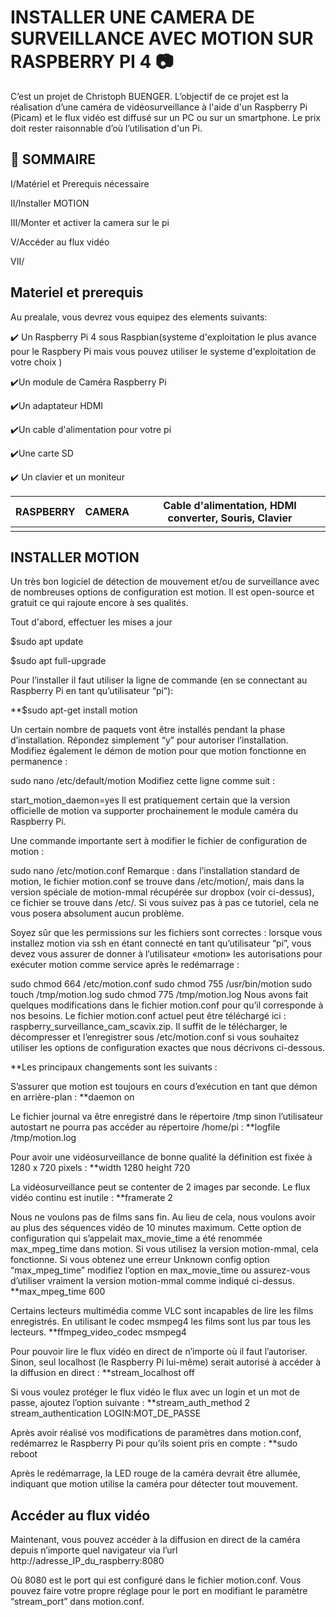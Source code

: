 # INSTALLER UNE CAMERA DE SURVEILLANCE AVEC MOTION SUR RASPBERRY PI 4 :camera:

C’est un projet de Christoph BUENGER. L’objectif de ce projet est la réalisation d’une caméra de vidéosurveillance à l'aide d'un Raspberry Pi (Picam) et le flux vidéo est diffusé sur un PC ou sur un smartphone.
Le prix doit rester raisonnable d’où l’utilisation d'un Pi.
 

## :pushpin: SOMMAIRE

I/Matériel et Prerequis nécessaire

II/Installer MOTION 

III/Monter et activer la camera sur le pi 

V/Accéder au flux vidéo 

VII/ 


## Materiel et prerequis

Au prealale, vous devrez vous equipez des elements suivants:

:heavy_check_mark: Un Raspberry Pi 4 sous Raspbian(systeme d'exploitation le plus avance pour le Raspbery Pi  mais vous pouvez utiliser le systeme d'exploitation de votre choix )

:heavy_check_mark:Un module de Caméra Raspberry Pi

:heavy_check_mark:Un adaptateur HDMI

:heavy_check_mark:Un cable d'alimentation pour votre pi

:heavy_check_mark:Une carte SD

:heavy_check_mark: Un clavier et un moniteur

|RASPBERRY | CAMERA | Cable d'alimentation, HDMI converter, Souris, Clavier
|----------|--------|------------------------------------------------------
|          |        |



## INSTALLER MOTION

Un très bon logiciel de détection de mouvement et/ou de surveillance avec de nombreuses options de configuration est motion. Il est open-source et gratuit ce qui rajoute encore à ses qualités.

Tout d'abord, effectuer les mises a jour

$sudo apt update

$sudo apt full-upgrade

Pour l’installer il faut utiliser la ligne de commande (en se connectant au Raspberry Pi en tant qu’utilisateur “pi“):

**$sudo apt-get install motion

Un certain nombre de paquets vont être installés pendant la phase d’installation. Répondez simplement “y” pour autoriser l’installation.
Modifiez également le démon de motion pour que motion fonctionne en permanence :

sudo nano /etc/default/motion
Modifiez cette ligne comme suit :

start_motion_daemon=yes
Il est pratiquement certain que la version officielle de motion va supporter prochainement le module caméra du Raspberry Pi.

Une commande importante sert à modifier le fichier de configuration de motion :

sudo nano /etc/motion.conf
Remarque : dans l’installation standard de motion, le fichier motion.conf se trouve dans /etc/motion/, mais dans la version spéciale de motion-mmal récupérée sur dropbox (voir ci-dessus), ce fichier se trouve dans /etc/. Si vous suivez pas à pas ce tutoriel, cela ne vous posera absolument aucun problème.

Soyez sûr que les permissions sur les fichiers sont correctes : lorsque vous installez motion via ssh en étant connecté en tant qu’utilisateur “pi”, vous devez vous assurer de donner à l’utilisateur «motion» les autorisations pour exécuter motion comme service après le redémarrage :

sudo chmod 664 /etc/motion.conf
sudo chmod 755 /usr/bin/motion
sudo touch /tmp/motion.log
sudo chmod 775 /tmp/motion.log
Nous avons fait quelques modifications dans le fichier motion.conf pour qu’il corresponde à nos besoins. Le fichier motion.conf actuel peut être téléchargé ici : raspberry_surveillance_cam_scavix.zip. Il suffit de le télécharger, le décompresser et l’enregistrer sous /etc/motion.conf si vous souhaitez utiliser les options de configuration exactes que nous décrivons ci-dessous.

**Les principaux changements sont les suivants :

S’assurer que motion est toujours en cours d’exécution en tant que démon en arrière-plan :
**daemon on

Le fichier journal va être enregistré dans le répertoire /tmp sinon l’utilisateur autostart ne pourra pas accéder au répertoire /home/pi :
**logfile /tmp/motion.log

Pour avoir une vidéosurveillance de bonne qualité la définition est fixée à 1280 x 720 pixels :
**width 1280
  height 720

La vidéosurveillance peut se contenter de 2 images par seconde. Le flux vidéo continu est inutile :
**framerate 2

Nous ne voulons pas de films sans fin. Au lieu de cela, nous voulons avoir au plus des séquences vidéo de 10 minutes maximum. Cette option de configuration qui s’appelait max_movie_time a été renommée  max_mpeg_time dans motion. Si vous utilisez la version motion-mmal, cela fonctionne. Si vous obtenez une erreur Unknown config option  “max_mpeg_time” modifiez l’option en max_movie_time ou assurez-vous d’utiliser vraiment la version motion-mmal comme indiqué ci-dessus.
**max_mpeg_time 600

Certains lecteurs multimédia comme VLC sont incapables de lire les films enregistrés. En utilisant le codec msmpeg4 les films sont lus par tous les lecteurs.
**ffmpeg_video_codec msmpeg4

Pour pouvoir lire le flux vidéo en direct de n’importe où il faut l’autoriser. Sinon, seul localhost (le Raspberry Pi lui-même) serait autorisé à accéder à la diffusion en direct :
**stream_localhost off

Si vous voulez protéger le flux vidéo le flux avec un login et un mot de passe, ajoutez l’option suivante :
**stream_auth_method 2
stream_authentication LOGIN:MOT_DE_PASSE

Après avoir réalisé vos modifications de paramètres dans motion.conf, redémarrez le Raspberry Pi pour qu’ils soient pris en compte :
**sudo reboot

Après le redémarrage, la LED rouge de la caméra devrait être allumée, indiquant que motion utilise la caméra pour détecter tout mouvement.




## Accéder au flux vidéo 

Maintenant, vous pouvez accéder à la diffusion en direct de la caméra depuis n’importe quel navigateur via l’url http://adresse_IP_du_raspberry:8080

Où 8080 est le port qui est configuré dans le fichier motion.conf. Vous pouvez faire votre propre réglage pour le port en modifiant le paramètre “stream_port” dans motion.conf.



